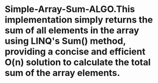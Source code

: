 # Simple-Array-Sum-ALGO.This implementation simply returns the sum of all elements in the array using LINQ's Sum() method, providing a concise and efficient O(n) solution to calculate the total sum of the array elements.

